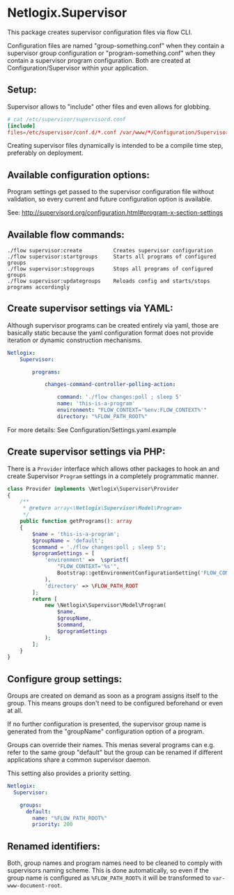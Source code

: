 Netlogix.Supervisor
===================

This package creates supervisor configuration files via flow CLI.

Configuration files are named "group-something.conf" when they contain a
supervisor group configuration or "program-something.conf" when they contain
a supervisor program configuration. Both are created at
Configuration/Supervisor within your application.


Setup:
------

Supervisor allows to "include" other files and even allows for globbing.

```conf
# cat /etc/supervisor/supervisord.conf
[include]
files=/etc/supervisor/conf.d/*.conf /var/www/*/Configuration/Supervisor/group.conf /var/www/*/Configuration/Supervisor/program*.conf
```

Creating supervisor files dynamically is intended to be a compile time step,
preferably on deployment.


Available configuration options:
--------------------------------

Program settings get passed to the supervisor configuration file without
validation, so every current and future configuration option is available.

See: http://supervisord.org/configuration.html#program-x-section-settings

Available flow commands:
-----------------------
```
./flow supervisor:create          Creates supervisor configuration
./flow supervisor:startgroups     Starts all programs of configured groups
./flow supervisor:stopgroups      Stops all programs of configured groups
./flow supervisor:updategroups    Reloads config and starts/stops programs accordingly
```
Create supervisor settings via YAML:
------------------------------------

Although supervisor programs can be created entirely via yaml, those are
basically static because the yaml configuration format does not provide
iteration or dynamic construction mechanisms.

```yaml
Netlogix:
    Supervisor:

        programs:

            changes-command-controller-polling-action:

                command: './flow changes:poll ; sleep 5'
                name: 'this-is-a-program'
                environment: "FLOW_CONTEXT='%env:FLOW_CONTEXT%'"
                directory: "%FLOW_PATH_ROOT%"
```

For more details: See Configuration/Settings.yaml.example


Create supervisor settings via PHP:
-----------------------------------

There is a `Provider` interface which allows other packages to hook an and
create Supervisor `Program` settings in a completely programmatic manner.

```php
class Provider implements \Netlogix\Supervisor\Provider
{
    /**
     * @return array<\Netlogix\Supervisor\Model\Program>
     */
    public function getPrograms(): array
    {
        $name = 'this-is-a-program';
        $groupName = 'default';
        $command = './flow changes:poll ; sleep 5';
        $programSettings = [
            'environment' =>  \sprintf(
                "FLOW_CONTEXT='%s'",
                Bootstrap::getEnvironmentConfigurationSetting('FLOW_CONTEXT') ?: 'Development'
            ),
            'directory' => \FLOW_PATH_ROOT
        ];
        return [
            new \Netlogix\Supervisor\Model\Program(
                $name,
                $groupName,
                $command,
                $programSettings
            );
        ];
    }
}
```


Configure group settings:
-------------------------

Groups are created on demand as soon as a program assigns itself to the
group. This means groups don't need to be configured beforehand or even at all.

If no further configuration is presented, the supervisor group name is
generated from the "groupName" configuration option of a program.

Groups can override their names. This menas several programs can e.g. refer
to the same group "default" but the group can be renamed if different
applications share a common supervisor daemon.

This setting also provides a priority setting.

```yaml
Netlogix:
  Supervisor:

    groups:
      default:
        name: "%FLOW_PATH_ROOT%"
        priority: 200
```


Renamed identifiers:
--------------------

Both, group names and program names need to be cleaned to comply with
supervisors naming scheme. This is done automatically, so even if the
group name is configured as `%FLOW_PATH_ROOT%` it will be transformed to
`var-www-document-root`.

